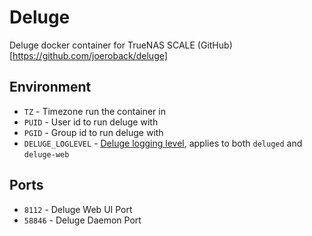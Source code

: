 # Deluge
Deluge docker container for TrueNAS SCALE
(GitHub)[https://github.com/joeroback/deluge]

## Environment

- `TZ` - Timezone run the container in
- `PUID` - User id to run deluge with
- `PGID` - Group id to run deluge with
- `DELUGE_LOGLEVEL` - [Deluge logging level](https://dev.deluge-torrent.org/wiki/Troubleshooting#AvailableLoglevels), applies to both `deluged` and `deluge-web`

## Ports

- `8112` - Deluge Web UI Port
- `58846` - Deluge Daemon Port
